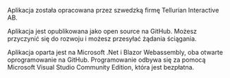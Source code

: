 ﻿Aplikacja została opracowana przez szwedzką firmę Tellurian Interactive AB.

Aplikacja jest opublikowana jako open source na GitHub. Możesz przyczynić się do rozwoju i możesz przesyłać żądania ściągania.

Aplikacja oparta jest na Microsoft .Net i Blazor Webassembly, oba otwarte oprogramowanie na GitHub.
Programowanie odbywa się za pomocą Microsoft Visual Studio Community Edition, która jest bezpłatna.